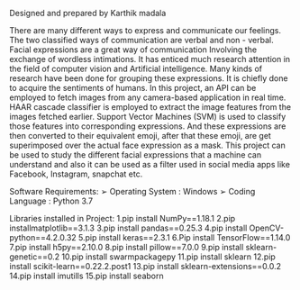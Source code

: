 Designed and prepared by Karthik madala



There are many different ways to express and communicate our feelings. The two classified 
ways of communication are verbal and non - verbal. Facial expressions are a great way of 
communication Involving the exchange of wordless intimations. It has enticed much research 
attention in the field of computer vision and Artificial intelligence. Many kinds of research 
have been done for grouping these expressions. It is chiefly done to acquire the sentiments of 
humans. In this project, an API can be employed to fetch images from any camera-based 
application in real time. HAAR cascade classifier is employed to extract the image features 
from the images fetched earlier. Support Vector Machines (SVM) is used to classify those 
features into corresponding expressions. And these expressions are then converted to their 
equivalent emoji, after that these emoji, are get superimposed over the actual face expression 
as a mask. This project can be used to study the different facial expressions that a machine can 
understand and also it can be used as a filter used in social media apps like Facebook, 
Instagram, snapchat etc.

Software Requirements:
➢ Operating System : Windows 
➢ Coding Language :  Python 3.7 

Libraries installed in Project:
1.pip install NumPy==1.18.1 
2.pip installmatplotlib==3.1.3 
3.pip install pandas==0.25.3 
4.pip install OpenCV-python==4.2.0.32 
5.pip install keras==2.3.1 
6.Pip install TensorFlow==1.14.0 
7.pip install h5py==2.10.0 
8.pip install pillow==7.0.0 
9.pip install sklearn-genetic==0.2 
10.pip install swarmpackagepy 
11.pip install sklearn 
12.pip install scikit-learn==0.22.2.post1 
13.pip install sklearn-extensions==0.0.2
14.pip install imutills
15.pip install seaborn
